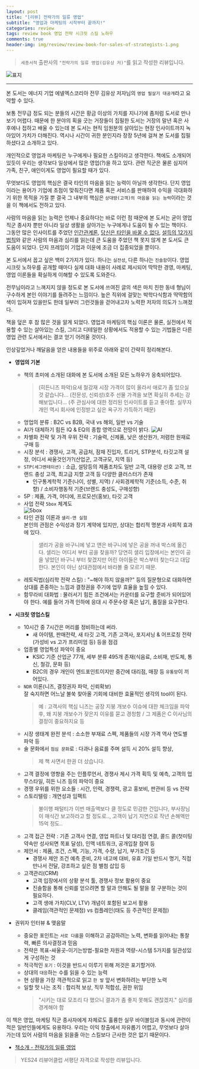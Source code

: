 ```yaml
---  
layout: post  
title: "[리뷰] 전략가의 일류 영업"  
subtitle: "영업과 마케팅의 시작부터 끝까지!"  
categories: review  
tags: review book 영업 전략 시크릿 스킬 노하우
comments: true  
header-img: img/review/review-book-for-sales-of-strategists-1.png
---  
```

  
> `세종서적` 출판사의 `"전략가의 일류 영업(김유상 저)"`를 읽고 작성한 리뷰입니다.  

![표지](https://telegeam.github.io/assets/img/review/review-book-for-sales-of-strategists-1.png)  

---

본 도서는 에너지 기업 에넬엑스코리아 전무 김유상 저자님의 `영업 필살기 대공개`라고 요약할 수 있다.

보통 전무급 정도 되는 분들의 시간은 황금 이상의 가치를 지니기에 좀처럼 도서로 만나보기 어렵다. 때문에 한 분야의 획을 긋는 거장들이 집필한 도서는 거장의 말년 혹은 사후에나 접하고 배울 수 있는데 본 도서는 현직 임원분의 살아있는 현장 인사이트까지 녹아있어 가치가 더해진다. 역시나 시간이 귀한 분인지라 장장 5년에 걸쳐 본 도서를 집필하셨다고 소개하고 있다.

개인적으로 영업과 마케팅은 누구에게나 필요한 스킬이라고 생각한다. 책에도 소개되어있듯이 우리는 생각보다 일상에서 많은 영업(?)을 하고 있다. 관련 직군은 물론 심지어 가족, 친구, 애인이게도 영업이 필요할 때가 있다.

무엇보다도 영업의 핵심은 결국 타인의 마음을 읽는 능력이 아닐까 생각한다. 단지 영업이라는 용어가 기업에 초점이 맞춰진다면 제품 혹은 서비스를 판매하여 수익을 극대화하기 위한 목적을 가질 뿐 결국 그 내부의 핵심은 `상대방(고객)의 마음을 읽는 능력`이라는 것을 이 책에서도 전하고 있다.

사람의 마음을 읽는 능력은 언제나 중요하다는 바로 이런 점 때문에 본 도서는 굳이 영업 직군 종사자 뿐만 아니라 일상 생활을 살아가는 누구에게나 도움이 될 수 있는 책이다. 그동안 많은 인사이트를 주었던 [인간관계론](https://telegeam.github.io/review/2020/04/24/review-book-how-to-win-friends-and-influence-people/), [당신은 타인을 바꿀 수 없다](https://telegeam.github.io/review/2020/06/20/review-book-cant-change-others/), [설득의 12가지 법칙](https://telegeam.github.io/review/2020/07/13/review-book-12-laws-persuasion/)와 같은 사람의 마음과 심리를 읽는데 큰 도움을 주었던 책 못지 않게 본 도서도 큰 도움이 되었다. 단지 프레임이 기업과 이윤에 조금 더 집중되었을 뿐이다.

본 도서에서 꼽고 싶은 백미 2가지가 있다. 하나는 `실전성`, 다른 하나는 `진솔함`이다. 영업 시크릿 노하우를 공개할 때마다 실제 대화 내용이 사례로 제시되어 딱딱한 경영, 마케팅, 영업 이론들을 확실하게 이해할 수 있도록 도와준다. 

전무님이라고 느껴지지 않을 정도로 본 도서에 쓰여진 글의 색은 마치 친한 동네 형님이 구수하게 본인 이야기를 들려주는 느낌이다. 높은 직위에 걸맞는 박학다식함과 딱딱함의 색이 입혀져 있을만도 한데 일부러 그런것들을 걷어내고자 노력한 저자의 의도가 느껴졌다.

책을 덮은 후 참 많은 것을 알게 되었다. 영업과 마케팅의 핵심 이론은 물론, 실전에서 적용할 수 있는 살아있는 스킬, 그리고 디테일한 상황에서도 적용할 수 있는 기법들은 다른 영업 관련 도서에서는 결코 얻기 어려울 것이다. 

인상깊었거나 깨달음을 얻은 내용들을 위주로 아래와 같이 간략히 정리해본다.

* __영업의 기본__   
  - 책의 초미에 소개된 대화에 본 도서에 소개된 모든 노하우가 응축되어있다.
    > (히든니즈 파악)요새 철강재 시장 가격이 많이 올라서 애로가 좀 있으실 것 같습니다... (전문성, 신뢰성)호주 선물 가격을 보면 확실히 추세는 강해보입니다... (주 관심사에 대한 정리된 인사이트를 듣고 좋아함. 실무자 개인 역시 회사에 인정받고 싶은 욕구가 가득하기 때문)
  - 엉업의 분류 : B2C vs B2B, 국내 vs 해외, 일반 vs 기술
  - AI가 대체하기 힘든 IQ & EQ의 종합 영역으로 전망이 밝다.
    ![AI](https://telegeam.github.io/assets/img/review/review-book-for-sales-of-strategists-2.png)  
  - 차별화 전략 및 가격 우위 전략 : 기술력, 신제품, 낮은 생산원가, 저렴한 원재료 구매 등
  - 시장 분석 : 경쟁사, 고객, 공급처, 잠재 진입자, 트리거, STP분석, 타깃고객 설정, 어디서 싸울것인가?(산업군, 고객규모, 지역 등)
  - `STP(세그멘테이션)` : 소급, 설탕등의 제품조차도 일반 고객, 대용량 선호 고객, 브랜드 충성 고객, 최고급 지향 고객 등 다양한 클러스터가 존재
    + 인구통계학적 기준(나이, 성별, 지역) / 사회경제학적 기준(소득, 수준, 취향) / 소비자행동적 기준(브랜드 충성도, 구매성향)
  - 5P : 제품, 가격, 어디에, 프로모션(홍보), 타깃 고객
  - 사업 전략 `5box` 체계도  
    ![5box](https://telegeam.github.io/assets/img/review/review-book-for-sales-of-strategists-3.png)  
  - 타인 관점 이론과 `샐리-앤 실험`   
    본인의 관점은 수익성과 장기 계약에 있지만, 상대는 합리적 명분과 사회적 효과에 있다.
    > 샐리가 공을 바구니에 넣고 앤은 바구니에 넣은 공을 꺼내 박스에 옮긴다. 샐리는 어디서 부터 공을 찾을까?
    당연히 샐리 입장에서는 본인이 공을 넣었던 바구니 부터 찾겠지만 어린 아이들은 박스부터 찾는다고 대답한다. 본인이 아닌 상대관점에서 바라볼 줄 모르기 때문.
  - 레토릭법(심리학 전략 스킬) : "~해야 하지 않을까?" 등의 질문형으로 대화하면 상대를 존중하는 느낌과 결정권을 주기에 업무 효율을 높힐 수 있다.
  - 함무라비 대화법 : 물러서기 힘든 조건에서는 카운터를 요구할 준비가 되어있어야 한다. 예를 들어 가격 인하에 응대 시 주문수량 혹은 납기, 품질을 요구한다.

* __시크릿 영업스킬__   
  - 10시간 중 7시간은 머리를 정비하는데 써라.
    + 새 아이템, 판매전략, 새 타깃 고객, 기존 고객사, 포지셔닝 & 어프로칭 전략(가성비 vs 고가 프리미엄 등) 등을 점검
  - 업종별 영업특성 파악이 중요   
    + KSIC 기준 산업군 77개, 세부 분류 495개 존재(식음료, 소비재, 반도체, 통신, 철강, 문화 등)
    + B2C의 경우 개인이 엔드포인트이지만 중간에 대리점, 매장 등 `유통망`이 끼어있다.
  - `NDR` 이론(니즈, 결정권자 파악, 신뢰확보)  
    잘 숙지하면 어느날 불쑥 찾아올 기회에 대비한 효율적인 생각의 tool이 된다.
    > 예 : 고객사의 핵심 니즈는 공장 지붕 개보수 이슈에 대한 체크임을 파악 후, 왜 지붕 개보수가 잦은지 이유를 묻고 경청함 / 그 제품은 C 이사님의 결정이 중요하지요 등
  - 시장 생태계 완전 분석 : 소소한 부재료 스펙, 제품들의 시장 가격 역사 연도별 파악 등
  - 술 문화에서 `점심 문화`로 : 다과나 음료를 주며 설득 시 20% 설득 향상, 
    > 제 책 사면서 한권 더 샀습니다.
  - 고객 결정에 영향을 주는 인플루언서, 경쟁사 제시 가격 획득 및 예측, 고객의 업무스타일, 히든 니즈 등의 파악이 중요 
  - 경쟁 우위를 위한 요소들 : 시간, 인력, 경쟁력, 광고 홍보비, 판관비 등 vs 전략
  - 스토리텔링 : 개연성과 임팩트 
    > 불이행 패털티가 이번 매출액보다 클 정도로 민감한 건입니다, 부사장님이 매식간 보고하라고 할 정도로.., 고객이 납기 지연으로 작년 손해액만 15억 정도..
  - 고객 접근 전략 : 기존 고객사 연결, 영업 파트너 및 대리점 연결, 콜드 콜(첫미팅 약속만 성사되면 목표 달성), 인맥 네트워크, 공개입찰 참여 등
  - 제안서 : 제품, 조건, 스펙, 기능, 가격, 수량, 납기, 부가조건 등
    + 경쟁사 제안 조건 예측 준비, 2차 네고에 대비, 유효 기일 반드시 명기, 직접 만나서 전달, 강조하고 싶은 점 별첨 삽입 등
  - 고객관리(CRM)  
    + 고객 입장에서의 상황 분석 툴, 경쟁사 정보 활용이 중요 
    + 진솔함을 통해 신뢰를 얻으려면 할 말과 안해도 될 말을 잘 구분하는 것이 필요하다.
    + 고객 생애 가치(CLV, LTV) 개념이 포함된 보고서 활용
    + 클레임(객관적인 문제점) vs 컴플레인(태도 등 주관적인 문제점)

* 권위자 인터뷰 & 맺음말  
  - 중요한 포인트는 `서로 다름`을 이해하고 공감하려는 노력, 변화를 읽어내는 통찰력, 빠른 의사결정과 믿음
  - 전략은 목표-싸울곳-이기는방법-필요한 자원과 역량-시스템 5가지를 일관성있게 구성하는 것
  - 적극적인 `포기` : 이것을 반드시 이루기 위해 저것은 포기할거야.
  - 상대의 `대응`하는 수를 읽을 수 있는 능력
  - 현 상황을 가장 객관적으로 읽고 `한 발` 앞서 변화하려는 부단한 노력
  - 일할 맛 나는 조직 : 합리적 보상, 직무 적합성, 권한 위임 
    > "시키는 대로 모조리 다 했으니 결과가 좀 좋지 못해도 괜찮겠지." 심리를 경계해야 함

이 책은 영업, 마케팅 직군 종사자에게 자체로도 훌륭한 실무 바이블임과 동시에 관련이 적은 일반인들에게도 유용하다. 우리는 이익 창출에서 자유롭기 어렵고, 무엇보다 살아가는데 있어 사람의 마음을 읽을줄 아는 스킬보다 근사한 것은 없기 때문이다.


* [책소개 - 전략가의 일류 영업](http://www.yes24.com/Product/goods/91199816)

> YES24 리뷰어클럽 서평단 자격으로 작성한 리뷰입니다.